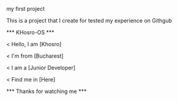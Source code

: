  my first project

This is a project that I create for tested my experience on Githgub

   *** KHosro-OS ***

< Hello, I am [Khosro] 

< I'm from [Bucharest]

< I am a [Junior Developer]

< Find me in [Here]

*** Thanks for watching me ***
